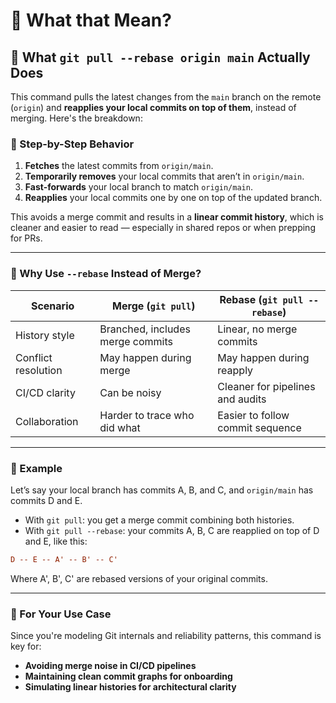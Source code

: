# 🤔 What that Mean?

## 🔄 What `git pull --rebase origin main` Actually Does

This command pulls the latest changes from the `main` branch on the remote (`origin`) and **reapplies your local commits on top of them**, instead of merging. Here's the breakdown:

### 🧠 Step-by-Step Behavior

1. **Fetches** the latest commits from `origin/main`.
2. **Temporarily removes** your local commits that aren’t in `origin/main`.
3. **Fast-forwards** your local branch to match `origin/main`.
4. **Reapplies** your local commits one by one on top of the updated branch.

This avoids a merge commit and results in a **linear commit history**, which is cleaner and easier to read — especially in shared repos or when prepping for PRs.

---

### 🧬 Why Use `--rebase` Instead of Merge?

| **Scenario**        | **Merge (`git pull`)**           | **Rebase (`git pull --rebase`)** |
| ------------------- | -------------------------------- | -------------------------------- |
| History style       | Branched, includes merge commits | Linear, no merge commits         |
| Conflict resolution | May happen during merge          | May happen during reapply        |
| CI/CD clarity       | Can be noisy                     | Cleaner for pipelines and audits |
| Collaboration       | Harder to trace who did what     | Easier to follow commit sequence |

---

### 🧪 Example

Let’s say your local branch has commits A, B, and C, and `origin/main` has commits D and E.

- With `git pull`: you get a merge commit combining both histories.
- With `git pull --rebase`: your commits A, B, C are reapplied on top of D and E, like this:

```ini
D -- E -- A' -- B' -- C'
```

Where A', B', C' are rebased versions of your original commits.

---

### 🧭 For Your Use Case

Since you're modeling Git internals and reliability patterns, this command is key for:

- **Avoiding merge noise in CI/CD pipelines**
- **Maintaining clean commit graphs for onboarding**
- **Simulating linear histories for architectural clarity**
